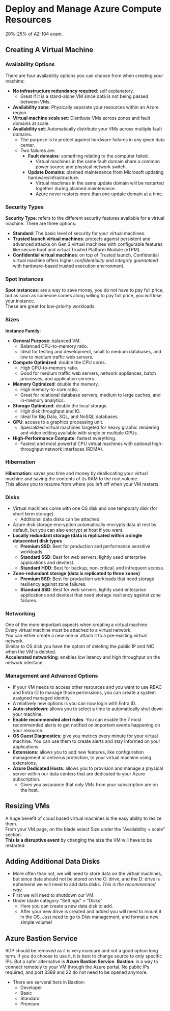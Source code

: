 # Deploy and Manage Azure Compute Resources

20%-25% of AZ-104 exam.  

## Creating A Virtual Machine

### Availability Options

There are four availability options you can choose from when creating your machine:
- **No infrastructure redundancy required**: self explanatory.
  - Great if it is a stand-alone VM since data is not being passed between VMs.
- **Availability zone**: Physically separate your resources within an Azure region.
- **Virtual machine scale set**: Distribute VMs across zones and fault domains at scale.
- **Availability set**: Automatically distribute your VMs across multiple fault domains.
  - The purpose is to protect against hardware failures in any given data center.
  - Two failures are:
    - **Fault domains**: something relating to the computer failed.
      - Virtual machines in the same fault domain share a common power source and physical network switch.
    - **Update Domains**: planned maintenance from Microsoft updating hardware/infrastructure.
      - Virtual machines in the same update domain will be restarted together during planned maintenance.
      - Azure never restarts more than one update domain at a time.

### Security Types

**Security Type**: refers to the different security features available for a virtual machine. There are three options:
- **Standard**: The basic level of security for your virtual machines.
- **Trusted launch virtual machines**: protects against persistent and advanced attacks on Gen 2 virtual machines with configurable features like secure boot and virtual Trusted Platform Module (vTPM).
- **Confidential virtual machines**: on top of Trusted launch, Confidential virtual machine offers higher *confidentiality and integrity guaranteed* with hardware-based trusted execution environment.

### Spot Instances

**Spot instances**: are a way to save money, you do not have to pay full price, but as soon as someone comes along willing to pay full price, you will lose your instance.  
These are great for low-priority workloads.

### Sizes

**Instance Family**:
- **General Purpose**: balanced VM.
  - Balanced CPU-to-memory ratio.
  - Ideal for testing and development, small to medium databases, and low to medium traffic web servers.
- **Compute Optimized**: double the CPU cores.
  - High CPU-to-memory ratio.
  - Good for medium traffic web servers, network appliances, batch processes, and application servers.
- **Memory Optimized**: double the memory.
  - High memory-to-core ratio.
  - Great for relational database servers, medium to large caches, and in-memory analytics.
- **Storage Optimized**: double the local storage.
  - High disk throughput and IO.
  - Ideal for Big Data, SQL, and NoSQL databases.
- **GPU**: access to a graphics processing unit.
  - Specialized virtual machines targeted for heavy graphic rendering and video editing available with single or multiple GPUs.
- **High-Performance Compute**: fastest everything.
  - Fastest and most powerful CPU virtual machines with optional high-throughput network interfaces (RDMA).



### Hibernation

**Hibernation**: saves you time and money by deallocating your virtual machine and saving the contents of its RAM to the root volume.  
This allows you to resume from where you left off when your VM restarts.  

### Disks

- Virtual machines come with one OS disk and one temporary disk (for short term storage).  
  - Additional data disks can be attached.  
- Azure disk storage encryption automatically encrypts data at rest by default, but you can also encrypt at host if you want.
- **Locally redundant storage (data is replicated within a single datacenter) disk types**
  - **Premium SSD**: Best for production and performance sensitive workloads.
  - **Standard SSD**: Best for web servers, lightly used enterprise applications and dev/test.
  - **Standard HDD**: Best for backup, non-critical, and infrequent access.
- **Zone-redundant storage (data is replicated to three zones)**
  - **Premium SSD**: Best for production workloads that need storage resiliency against zone failures.
  - **Standard SSD**: Best for web servers, lightly used enterprise applications and dev/test that need storage resiliency against zone failures.

### Networking

One of the more important aspects when creating a virtual machine.  
Every virtual machine must be attached to a virtual network.  
You can either create a new one or attach it to a pre-existing virtual network.  
Similar to OS disk you have the option of deleting the public IP and NIC when the VM is deleted.  
**Accelerated networking**: enables low latency and high throughput on the network interface.  

### Management and Advanced Options

- If your VM needs to access other resources and you want to use RBAC and Entra ID to manage those permissions, you can create a system assigned managed identity.  
- A relatively new options is you can now login with Entra ID.  
- **Auto-shutdown**: allows you to select a time to automatically shut down your machine.  
- **Enable recommended alert rules**: You can enable the 7 most recommended alerts to get notified on important events happening on your resource.  
- **OS Guest Diagnostics**: give you metrics every minute for your virtual machine.  You can use them to create alerts and stay informed on your applications.  
- **Extensions**: allows you to add new features, like configuration management or antivirus protection, to your virtual machine using extensions.  
- **Azure Dedicated Hosts**: allows you to provision and manage a physical server within our data centers that are dedicated to your Azure subscription.  
  - Gives you assurance that only VMs from your subscription are on the host. 

## Resizing VMs

A huge benefit of cloud based virtual machines is the easy ability to resize them.  
From your VM page, on the blade select Size under the "Availability + scale" section.  
**This is a disruptive event** by changing the size the VM will have to be restarted.  

## Adding Additional Data Disks

- More often than not, we will need to store data on the virtual machines, but since data should not be stored on the C: drive, and the D: drive is ephemeral we will need to add data disks. *This is the recommended way.*
- First we will need to shutdown our VM.
- Under blade category "Settings" > "Disks"
  - Here you can create a new data disk to add.
  - After your new drive is created and added you will need to mount it in the OS. Just need to go to Disk management, and format a new simple volume!  

## Azure Bastion Service

RDP should be removed as it is very insecure and not a good option long term. If you do choose to use it, it is best to change source to only specific IPs.  But a safer alternative is **Azure Bastion Service**.
**Bastion**: is a way to connect remotely to your VM through the Azure portal. No public IPs required, and port 3389 and 22 do not need to be opened anymore.
- There are serveral tiers in Bastion:
  - Developer
  - Basic
  - Standard
  - Premium
